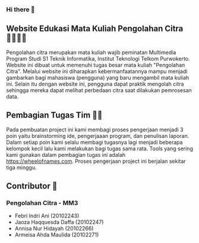 ### Hi there 👋

<!--
**armeisaahda/armeisaahda** is a ✨ _special_ ✨ repository because its `README.md` (this file) appears on your GitHub profile.

Here are some ideas to get you started:

- 🔭 I’m currently working on ...
- 🌱 I’m currently learning ...
- 👯 I’m looking to collaborate on ...
- 🤔 I’m looking for help with ...
- 💬 Ask me about ...
- 📫 How to reach me: ...
- 😄 Pronouns: ...
- ⚡ Fun fact: ...
-->

## Website Edukasi Mata Kuliah Pengolahan Citra 👩🏻‍🎓📙

Pengolahan citra merupakan mata kuliah wajib peminatan Multimedia Program Studi S1 Teknik Informatika, Institut 
Teknologi Telkom Purwokerto. Website ini dibuat untuk memenuhi tugas besar mata kuliah "Pengolahan Citra". Melalui website ini diharapkan kebermanfaatannya mampu menjadi gambarkan bagi mahasiswa (pengguna) yang baru mengambil mata kuliah ini. Selain itu dengan website ini, pengguna dapat praktik mengolah citra sehingga mereka dapat melihat perbedaan citra saat dilakukan pemrosesan data. 

## Pembagian Tugas Tim 🔖🤩

Pada pembuatan project ini kami membagi proses pengerjaan menjadi 3 poin yaitu brainstorming ide, pengerjaaan program, dan penulisan laporan. Dalam setiap poin kami selalu membagi tugasnya lagi menjadi beberapa kelompok kecil lalu kami melakukan bagi tugas sama rata. Tools yang sering kami gunakan dalam pembagian tugas ini adalah https://wheelofnames.com. Proses pengerjaan project ini berjalan sekitar tiga minggu. 


## Contributor 🚀
### Pengolahan Citra - MM3 

- Febri Indri Ani (20102243)
- Jaoza Haqquesda Daffa (20102247)
- Annisa Nur Hidayah (20102266)
- Armeisa Ahda Maulida (20102271)